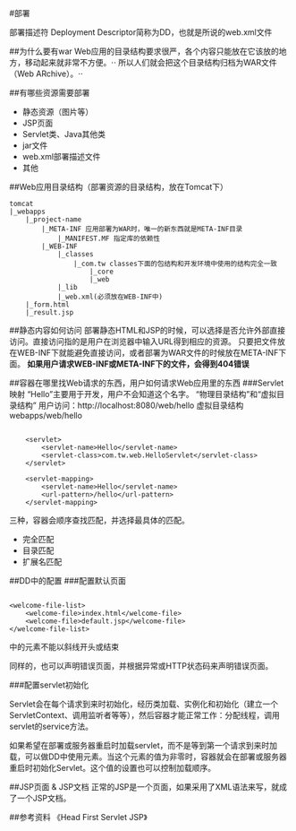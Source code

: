 #部署

部署描述符 Deployment Descriptor简称为DD，也就是所说的web.xml文件

##为什么要有war
Web应用的目录结构要求很严，各个内容只能放在它该放的地方，移动起来就非常不方便。⋅⋅
所以人们就会把这个目录结构归档为WAR文件（Web ARchive）。⋅⋅

##有哪些资源需要部署

- 静态资源（图片等）
- JSP页面
- Servlet类、Java其他类
- jar文件
- web.xml部署描述文件
- 其他

##Web应用目录结构（部署资源的目录结构，放在Tomcat下）

```
tomcat
|_webapps
    |_project-name
        |_META-INF 应用部署为WAR时，唯一的新东西就是META-INF目录
            |_MANIFEST.MF 指定库的依赖性
        |_WEB-INF
            |_classes
                |_com.tw classes下面的包结构和开发环境中使用的结构完全一致
                    |_core
                    |_web
            |_lib
            |_web.xml(必须放在WEB-INF中)
    |_form.html
    |_result.jsp
```

##静态内容如何访问
部署静态HTML和JSP的时候，可以选择是否允许外部直接访问。直接访问指的是用户在浏览器中输入URL得到相应的资源。
只要把文件放在WEB-INF下就能避免直接访问，或者部署为WAR文件的时候放在META-INF下面。
**如果用户请求WEB-INF或META-INF下的文件，会得到404错误**

##容器在哪里找Web请求的东西，用户如何请求Web应用里的东西
###Servlet映射
“Hello”主要用于开发，用户不会知道这个名字。
“物理目录结构”和“虚拟目录结构”
用户访问：http://localhost:8080/web/hello
虚拟目录结构webapps/web/hello

```

    <servlet>
        <servlet-name>Hello</servlet-name>
        <servlet-class>com.tw.web.HelloServlet</servlet-class>
    </servlet>

    <servlet-mapping>
        <servlet-name>Hello</servlet-name>
        <url-pattern>/hello</url-pattern>
    </servlet-mapping>
```

三种<url-pattern>，容器会顺序查找匹配，并选择最具体的匹配。

- 完全匹配
- 目录匹配
- 扩展名匹配

##DD中的配置
###配置默认页面

```

<welcome-file-list>
    <welcome-file>index.html</welcome-file>
    <welcome-file>default.jsp</welcome-file>
</welcome-file-list>

```
<welcome-file>中的元素不能以斜线开头或结束

同样的，也可以声明错误页面，并根据异常或HTTP状态码来声明错误页面。

###配置servlet初始化

Servlet会在每个请求到来时初始化，经历类加载、实例化和初始化（建立一个ServletContext、调用监听者等等），然后容器才能正常工作：分配线程，调用servlet的service方法。

如果希望在部署或服务器重启时加载servlet，而不是等到第一个请求到来时加载，可以做DD中使用<load-on-startup>元素。当这个元素的值为非零时，容器就会在部署或服务器重启时初始化Servlet。这个值的设置也可以控制加载顺序。


##JSP页面 & JSP文档
正常的JSP是一个页面，如果采用了XML语法来写，就成了一个JSP文档。



##参考资料
《Head First Servlet JSP》